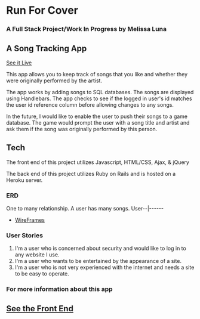 <h1>Run For Cover</h1>
<h3>A Full Stack Project/Work In Progress by Melissa Luna</h3>

<h2>A Song Tracking App</h2>

<a href="https://mrlmic.github.io/rfcFront/">See it Live</a>
<p>This app allows you to keep track of songs that you like and whether they were originally performed by the artist.</p>

<p>The app works by adding songs to SQL databases. The songs are displayed using Handlebars. The app checks to see if the logged in user's id matches the user id reference column before allowing changes to any songs.</p>

<p>In the future, I would like to enable the user to push their songs to a game database. The game would prompt the user with a song title and artist and ask them if the song was originally performed by this person.</p>

<h2>Tech</h2>
<p>The front end of this project utilizes Javascript, HTML/CSS, Ajax, & jQuery</p>

<p>The back end of this project utilizes Ruby on Rails and is hosted on a Heroku server.</p>

<h3>ERD</h3>
<p>One to many relationship.
A user has many songs.
User--|------<Songs</p>
<ul>
<li><a href=https://imgur.com/a/BLw60>WireFrames</a></li>
</ul>
<h3>User Stories</h3>
<ol><li>I'm a user who is concerned about security and would like to log in to any website I use.</li>
<li>I'm a user who wants to be entertained by the appearance of a site.</li>
<li>I'm a user who is not very experienced with the internet and needs a site to be easy to operate.</li></ol>

<h3>For more information about this app</h3>
<h2><a href=https://github.com/MRLmic/rfcFront>See the Front End</a></h2>
